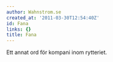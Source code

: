 ```yaml
---
author: Wahnstrom.se
created_at: '2011-03-30T12:54:40Z'
id: Fana
links: {}
title: Fana
---
```


Ett annat ord för kompani inom rytteriet.